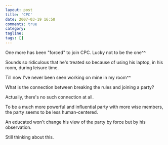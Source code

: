 ```yaml
---
layout: post
title: 'CPC'
date: 2007-03-19 16:50
comments: true
category:
tagline:
tags: []
---
```


One more has been "forced" to join CPC. Lucky not to be the one^^

Sounds so ridiculous that he's treated so because of using his laptop, in his room, during leisure time.

Till now I've never been seen working on mine in my room^^

What is the connection between breaking the rules and joining a party?

Actually, there's no such connection at all.

To be a much more powerful and influential party with more wise members, the party seems to be less human-centered.

An educated won't change his view of the party by force but by his observation.

Still thinking about this.
